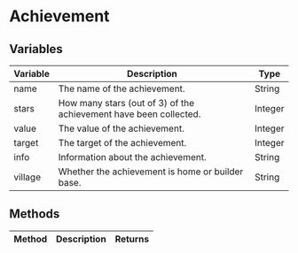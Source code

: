 # Achievement

## Variables
| Variable | Description | Type |
|----------|-------------|------|
| name | The name of the achievement. | String |
| stars | How many stars (out of 3) of the achievement have been collected. | Integer |
| value | The value of the achievement. | Integer |
| target | The target of the achievement. | Integer |
| info | Information about the achievement. | String |
| village | Whether the achievement is home or builder base. | String |

## Methods
| Method | Description | Returns |
|--------|-------------|---------|
